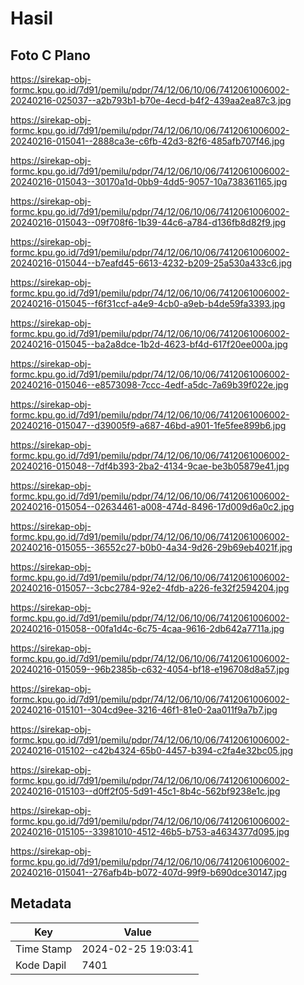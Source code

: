 # Hasil

## Foto C Plano

https://sirekap-obj-formc.kpu.go.id/7d91/pemilu/pdpr/74/12/06/10/06/7412061006002-20240216-025037--a2b793b1-b70e-4ecd-b4f2-439aa2ea87c3.jpg

https://sirekap-obj-formc.kpu.go.id/7d91/pemilu/pdpr/74/12/06/10/06/7412061006002-20240216-015041--2888ca3e-c6fb-42d3-82f6-485afb707f46.jpg

https://sirekap-obj-formc.kpu.go.id/7d91/pemilu/pdpr/74/12/06/10/06/7412061006002-20240216-015043--30170a1d-0bb9-4dd5-9057-10a738361165.jpg

https://sirekap-obj-formc.kpu.go.id/7d91/pemilu/pdpr/74/12/06/10/06/7412061006002-20240216-015043--09f708f6-1b39-44c6-a784-d136fb8d82f9.jpg

https://sirekap-obj-formc.kpu.go.id/7d91/pemilu/pdpr/74/12/06/10/06/7412061006002-20240216-015044--b7eafd45-6613-4232-b209-25a530a433c6.jpg

https://sirekap-obj-formc.kpu.go.id/7d91/pemilu/pdpr/74/12/06/10/06/7412061006002-20240216-015045--f6f31ccf-a4e9-4cb0-a9eb-b4de59fa3393.jpg

https://sirekap-obj-formc.kpu.go.id/7d91/pemilu/pdpr/74/12/06/10/06/7412061006002-20240216-015045--ba2a8dce-1b2d-4623-bf4d-617f20ee000a.jpg

https://sirekap-obj-formc.kpu.go.id/7d91/pemilu/pdpr/74/12/06/10/06/7412061006002-20240216-015046--e8573098-7ccc-4edf-a5dc-7a69b39f022e.jpg

https://sirekap-obj-formc.kpu.go.id/7d91/pemilu/pdpr/74/12/06/10/06/7412061006002-20240216-015047--d39005f9-a687-46bd-a901-1fe5fee899b6.jpg

https://sirekap-obj-formc.kpu.go.id/7d91/pemilu/pdpr/74/12/06/10/06/7412061006002-20240216-015048--7df4b393-2ba2-4134-9cae-be3b05879e41.jpg

https://sirekap-obj-formc.kpu.go.id/7d91/pemilu/pdpr/74/12/06/10/06/7412061006002-20240216-015054--02634461-a008-474d-8496-17d009d6a0c2.jpg

https://sirekap-obj-formc.kpu.go.id/7d91/pemilu/pdpr/74/12/06/10/06/7412061006002-20240216-015055--36552c27-b0b0-4a34-9d26-29b69eb4021f.jpg

https://sirekap-obj-formc.kpu.go.id/7d91/pemilu/pdpr/74/12/06/10/06/7412061006002-20240216-015057--3cbc2784-92e2-4fdb-a226-fe32f2594204.jpg

https://sirekap-obj-formc.kpu.go.id/7d91/pemilu/pdpr/74/12/06/10/06/7412061006002-20240216-015058--00fa1d4c-6c75-4caa-9616-2db642a7711a.jpg

https://sirekap-obj-formc.kpu.go.id/7d91/pemilu/pdpr/74/12/06/10/06/7412061006002-20240216-015059--96b2385b-c632-4054-bf18-e196708d8a57.jpg

https://sirekap-obj-formc.kpu.go.id/7d91/pemilu/pdpr/74/12/06/10/06/7412061006002-20240216-015101--304cd9ee-3216-46f1-81e0-2aa011f9a7b7.jpg

https://sirekap-obj-formc.kpu.go.id/7d91/pemilu/pdpr/74/12/06/10/06/7412061006002-20240216-015102--c42b4324-65b0-4457-b394-c2fa4e32bc05.jpg

https://sirekap-obj-formc.kpu.go.id/7d91/pemilu/pdpr/74/12/06/10/06/7412061006002-20240216-015103--d0ff2f05-5d91-45c1-8b4c-562bf9238e1c.jpg

https://sirekap-obj-formc.kpu.go.id/7d91/pemilu/pdpr/74/12/06/10/06/7412061006002-20240216-015105--33981010-4512-46b5-b753-a4634377d095.jpg

https://sirekap-obj-formc.kpu.go.id/7d91/pemilu/pdpr/74/12/06/10/06/7412061006002-20240216-015041--276afb4b-b072-407d-99f9-b690dce30147.jpg


## Metadata

| Key        | Value               |
| ---------- | ------------------- |
| Time Stamp | 2024-02-25 19:03:41 |
| Kode Dapil | 7401                |



